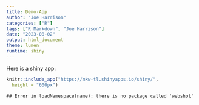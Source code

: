 ```yaml
---
title: Demo-App
author: "Joe Harrison"
categories: ["R"]
tags: ["R Markdown", "Joe Harrison"]
date: "2023-08-02"
output: html_document
theme: lumen
runtime: shiny
---
```




Here is a shiny app:


```r
knitr::include_app("https://mkw-tl.shinyapps.io/shiny/",
  height = "600px")
```

```
## Error in loadNamespace(name): there is no package called 'webshot'
```
